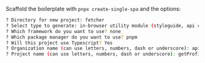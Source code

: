 Scaffold the boilerplate with `pnpx create-single-spa` and the options:

```bash
? Directory for new project: fetcher
? Select type to generate: in-browser utility module (styleguide, api cache, etc)
? Which framework do you want to use? none
? Which package manager do you want to use? pnpm
? Will this project use Typescript? Yes
? Organization name (can use letters, numbers, dash or underscore): api
? Project name (can use letters, numbers, dash or underscore): getProfile
```
